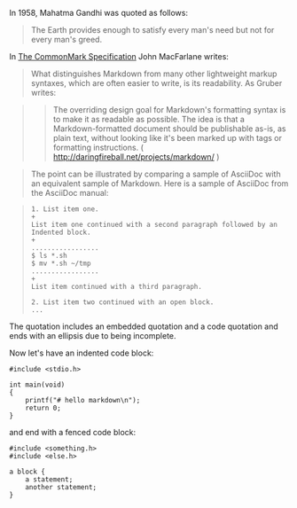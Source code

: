 In 1958, Mahatma Gandhi was quoted as follows:

> The Earth provides enough to satisfy every man's need but not for every man's
> greed.

In [The CommonMark Specification](https://spec.commonmark.org/0.29/) John
MacFarlane writes:

> What distinguishes Markdown from many other lightweight markup syntaxes,
> which are often easier to write, is its readability. As Gruber writes:

> > The overriding design goal for Markdown's formatting syntax is to make it
> > as readable as possible. The idea is that a Markdown-formatted document should
> > be publishable as-is, as plain text, without looking like it's been marked up
> > with tags or formatting instructions. ( 
> > <http://daringfireball.net/projects/markdown/> )

> The point can be illustrated by comparing a sample of AsciiDoc with an
> equivalent sample of Markdown. Here is a sample of AsciiDoc from the AsciiDoc
> manual:

> ```AsciiDoc
> 1. List item one.
> +
> List item one continued with a second paragraph followed by an
> Indented block.
> +
> .................
> $ ls *.sh
> $ mv *.sh ~/tmp
> .................
> +
> List item continued with a third paragraph.
> 
> 2. List item two continued with an open block.
> ...
> ```
The quotation includes an embedded quotation and a code quotation and ends with
an ellipsis due to being incomplete.

Now let's have an indented code block:

    #include <stdio.h>
    
    int main(void)
    {
        printf("# hello markdown\n");
        return 0;
    }

and end with a fenced code block:

~~~pseudocode
#include <something.h>
#include <else.h>

a block {
    a statement;
    another statement;
}
~~~

